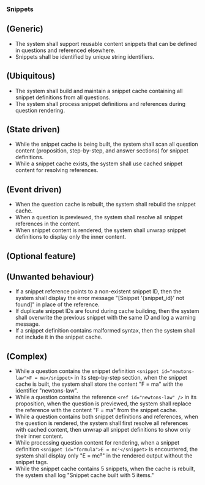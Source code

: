 ### **Snippets**

## **(Generic)**
* The system shall support reusable content snippets that can be defined in questions and referenced elsewhere.
* Snippets shall be identified by unique string identifiers.

## **(Ubiquitous)**
* The system shall build and maintain a snippet cache containing all snippet definitions from all questions.
* The system shall process snippet definitions and references during question rendering.

## **(State driven)**
* While the snippet cache is being built, the system shall scan all question content (proposition, step-by-step, and answer sections) for snippet definitions.
* While a snippet cache exists, the system shall use cached snippet content for resolving references.

## **(Event driven)**
* When the question cache is rebuilt, the system shall rebuild the snippet cache.
* When a question is previewed, the system shall resolve all snippet references in the content.
* When snippet content is rendered, the system shall unwrap snippet definitions to display only the inner content.

## **(Optional feature)**

## **(Unwanted behaviour)**
* If a snippet reference points to a non-existent snippet ID, then the system shall display the error message "[Snippet '{snippet_id}' not found]" in place of the reference.
* If duplicate snippet IDs are found during cache building, then the system shall overwrite the previous snippet with the same ID and log a warning message.
* If a snippet definition contains malformed syntax, then the system shall not include it in the snippet cache.

## **(Complex)**
* While a question contains the snippet definition `<snippet id="newtons-law">F = ma</snippet>` in its step-by-step section, when the snippet cache is built, the system shall store the content "F = ma" with the identifier "newtons-law".
* While a question contains the reference `<ref id="newtons-law" />` in its proposition, when the question is previewed, the system shall replace the reference with the content "F = ma" from the snippet cache.
* While a question contains both snippet definitions and references, when the question is rendered, the system shall first resolve all references with cached content, then unwrap all snippet definitions to show only their inner content.
* While processing question content for rendering, when a snippet definition `<snippet id="formula">E = mc²</snippet>` is encountered, the system shall display only "E = mc²" in the rendered output without the snippet tags.
* While the snippet cache contains 5 snippets, when the cache is rebuilt, the system shall log "Snippet cache built with 5 items."
